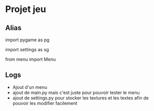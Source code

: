 # Projet jeu
## Alias
import pygame as pg

import settings as sg

from menu import Menu
## Logs
- Ajout d'un menu
- ajout de main.py mais c'est juste pour pouvoir tester le menu
- ajout de settings.py pour stocker les textures et les textes afin de pouvoir les modifier facilement

